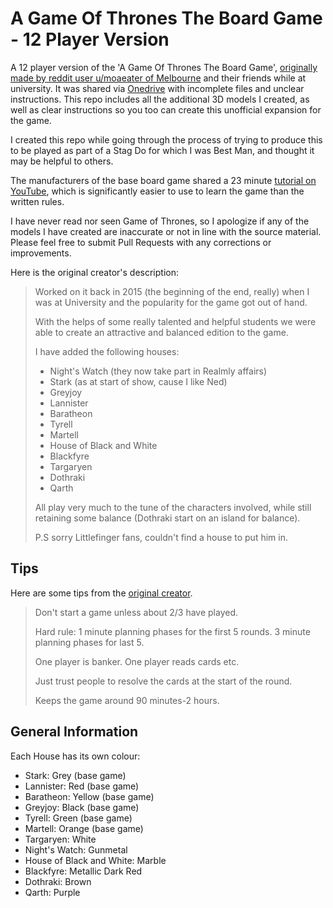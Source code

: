 # A Game Of Thrones The Board Game - 12 Player Version

A 12 player version of the 'A Game Of Thrones The Board Game', [originally made by reddit user u/moaeater of Melbourne](https://www.reddit.com/r/asoiaf/comments/dp5haj/spoilers_main_hey_guys_i_made_a_12_player_got/) and their friends while at university. It was shared via [Onedrive](https://onedrive.live.com/?redeem=aHR0cHM6Ly8xZHJ2Lm1zL2YvcyFBaWsza3BScURPSFpnLUVBREdaX0hsMWVYaEdHZVE&id=D9E10C6A94923729%2161568&cid=D9E10C6A94923729) with incomplete files and unclear instructions. This repo includes all the additional 3D models I created, as well as clear instructions so you too can create this unofficial expansion for the game.

I created this repo while going through the process of trying to produce this to be played as part of a Stag Do for which I was Best Man, and thought it may be helpful to others.

The manufacturers of the base board game shared a 23 minute [tutorial on YouTube](https://www.youtube.com/watch?v=X0XRVTacNxI&ab_channel=FantasyFlightGames), which is significantly easier to use to learn the game than the written rules.

I have never read nor seen Game of Thrones, so I apologize if any of the models I have created are inaccurate or not in line with the source material. Please feel free to submit Pull Requests with any corrections or improvements.

Here is the original creator's description:

> Worked on it back in 2015 (the beginning of the end, really) when I was at University and the popularity for the game got out of hand.
>
> With the helps of some really talented and helpful students we were able to create an attractive and balanced edition to the game.
>
> I have added the following houses:
>
> - Night's Watch (they now take part in Realmly affairs)
> - Stark (as at start of show, cause I like Ned)
> - Greyjoy
> - Lannister
> - Baratheon
> - Tyrell
> - Martell
> - House of Black and White
> - Blackfyre
> - Targaryen
> - Dothraki
> - Qarth
>
> All play very much to the tune of the characters involved, while still retaining some balance (Dothraki start on an island for balance).
>
> P.S sorry Littlefinger fans, couldn't find a house to put him in.

## Tips

Here are some tips from the [original creator](https://www.reddit.com/r/boardgames/comments/dp5oqq/not_sure_if_the_game_of_thrones_board_game_is/).

> Don't start a game unless about 2/3 have played.
>
> Hard rule: 1 minute planning phases for the first 5 rounds. 3 minute planning phases for last 5.
>
> One player is banker. One player reads cards etc.
>
> Just trust people to resolve the cards at the start of the round.
>
> Keeps the game around 90 minutes-2 hours.

## General Information

Each House has its own colour:

- Stark: Grey (base game)
- Lannister: Red (base game)
- Baratheon: Yellow (base game)
- Greyjoy: Black (base game)
- Tyrell: Green (base game)
- Martell: Orange (base game)
- Targaryen: White
- Night's Watch: Gunmetal
- House of Black and White: Marble
- Blackfyre: Metallic Dark Red
- Dothraki: Brown
- Qarth: Purple
